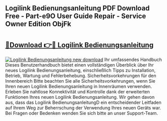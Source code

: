 ## Logilink Bedienungsanleitung PDF Download Free - Part-e9O User Guide Repair - Service Owner Edition ObjFk

# <h2><a href="http://df5ph6.blite.top/?on=Logilink+Bedienungsanleitung">🔗Download 👉🔴 Logilink Bedienungsanleitung</a></h2>

[![Logilink Bedienungsanleitung new download](https://i.imgur.com/lujVjoI.png)](http://df5ph6.blite.top/?on=Logilink+Bedienungsanleitung)
Ihr umfassendes Handbuch Dieses Benutzerhandbuch bietet einen vollständigen Überblick über Ihr neues Logilink Bedienungsanleitung, einschließlich Tipps zu Installation, Betrieb, Wartung und Fehlerbehebung. Sicherheitsvorkehrungen für den Innenbereich Bitte beachten Sie alle Sicherheitsvorkehrungen, wenn Sie Ihren neuen Logilink Bedienungsanleitung in Innenräumen verwenden. Erleben Sie nahtlose Konnektivität und Kontrolle dank der erweiterten Funktionen Ihres neuen Logilink Bedienungsanleitung. Wir gehen davon aus, dass das Logilink BedienungsanleitungD ein entscheidender Leitfaden auf Ihrem Weg zur Beherrschung der Verwendung Ihres neuen Geräts war. Bei Fragen oder Bedenken wenden Sie sich bitte an unser Support-Team.
